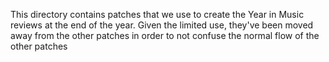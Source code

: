 This directory contains patches that we use to create the Year in Music reviews at the end of the year.
Given the limited use, they've been moved away from the other patches in order to not confuse the normal
flow of the other patches
